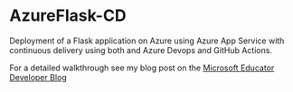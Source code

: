 # AzureFlask-CD
Deployment of a Flask application on Azure using Azure App Service with continuous delivery using both and Azure Devops and GitHub Actions.

For a detailed walkthrough see my blog post on the [Microsoft Educator Developer Blog](https://techcommunity.microsoft.com/t5/educator-developer-blog/getting-started-with-continuous-delivery-and-azure/ba-p/2163760) 
